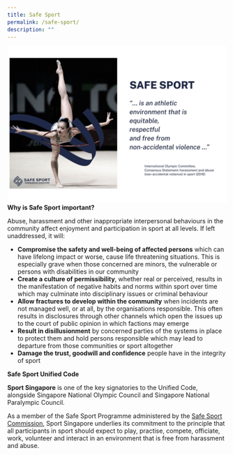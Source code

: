 ```yaml
---
title: Safe Sport
permalink: /safe-sport/
description: ""
---
```

![](/images/Safe%20Sport/Global_Coach_Conference_2023_Singapore_CardLandscape.jpeg)
**Why is Safe Sport important?**

Abuse, harassment and other inappropriate interpersonal behaviours in the community affect enjoyment and participation in sport at all levels. If left unaddressed, it will:

*   **Compromise the safety and well-being of affected persons** which can have lifelong impact or worse, cause life threatening situations. This is especially grave when those concerned are minors, the vulnerable or persons with disabilities in our community
*   **Create a culture of permissibility**, whether real or perceived, results in the manifestation of negative habits and norms within sport over time which may culminate into disciplinary issues or criminal behaviour
*   **Allow fractures to develop within the community** when incidents are not managed well, or at all, by the organisations responsible. This often results in disclosures through other channels which open the issues up to the court of public opinion in which factions may emerge
*   **Result in disillusionment** by concerned parties of the systems in place to protect them and hold persons responsible which may lead to departure from those communities or sport altogether
*   **Damage the trust, goodwill and confidence** people have in the integrity of sport
    
**Safe Sport Unified Code**

**Sport Singapore** is one of the key signatories to the Unified Code, alongside Singapore National Olympic Council and Singapore National Paralympic Council.

As a member of the Safe Sport Programme administered by the [Safe Sport Commission](https://www.safesport.sg/about/commission-members), Sport Singapore underlies its commitment to the principle that all participants in sport should expect to play, practise, compete, officiate, work, volunteer and interact in an environment that is free from harassment and abuse.